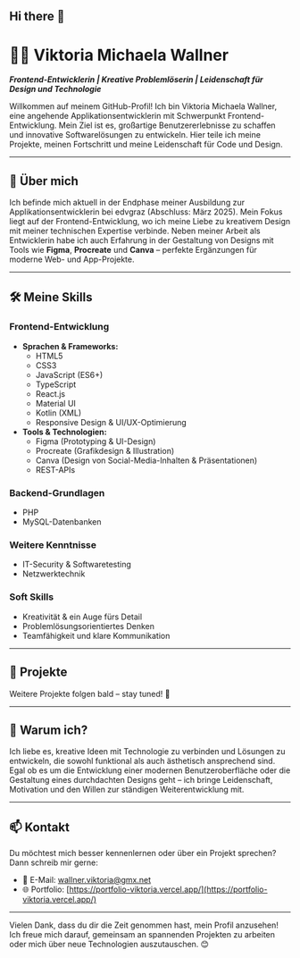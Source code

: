 ## Hi there 👋

# 👩‍💻 Viktoria Michaela Wallner  

**_Frontend-Entwicklerin | Kreative Problemlöserin | Leidenschaft für Design und Technologie_**  

Willkommen auf meinem GitHub-Profil! Ich bin Viktoria Michaela Wallner, eine angehende Applikationsentwicklerin mit Schwerpunkt Frontend-Entwicklung. Mein Ziel ist es, großartige Benutzererlebnisse zu schaffen und innovative Softwarelösungen zu entwickeln. Hier teile ich meine Projekte, meinen Fortschritt und meine Leidenschaft für Code und Design.  

---

## 🚀 Über mich  

Ich befinde mich aktuell in der Endphase meiner Ausbildung zur Applikationsentwicklerin bei edvgraz (Abschluss: März 2025). Mein Fokus liegt auf der Frontend-Entwicklung, wo ich meine Liebe zu kreativem Design mit meiner technischen Expertise verbinde. Neben meiner Arbeit als Entwicklerin habe ich auch Erfahrung in der Gestaltung von Designs mit Tools wie **Figma**, **Procreate** und **Canva** – perfekte Ergänzungen für moderne Web- und App-Projekte.  

---

## 🛠️ Meine Skills  

### **Frontend-Entwicklung**  
- **Sprachen & Frameworks:**  
  - HTML5
  - CSS3
  - JavaScript (ES6+)
  - TypeScript  
  - React.js
  - Material UI
  - Kotlin (XML)
  - Responsive Design & UI/UX-Optimierung  
- **Tools & Technologien:**  
  - Figma (Prototyping & UI-Design)  
  - Procreate (Grafikdesign & Illustration)  
  - Canva (Design von Social-Media-Inhalten & Präsentationen)
  - REST-APIs

### **Backend-Grundlagen**  
- PHP  
- MySQL-Datenbanken

### **Weitere Kenntnisse**   
- IT-Security & Softwaretesting
- Netzwerktechnik

### **Soft Skills**  
- Kreativität & ein Auge fürs Detail  
- Problemlösungsorientiertes Denken  
- Teamfähigkeit und klare Kommunikation  

---

## 📂 Projekte    

Weitere Projekte folgen bald – stay tuned! 🚧  

---

## 🌟 Warum ich?  

Ich liebe es, kreative Ideen mit Technologie zu verbinden und Lösungen zu entwickeln, die sowohl funktional als auch ästhetisch ansprechend sind. Egal ob es um die Entwicklung einer modernen Benutzeroberfläche oder die Gestaltung eines durchdachten Designs geht – ich bringe Leidenschaft, Motivation und den Willen zur ständigen Weiterentwicklung mit.  

---

## 📫 Kontakt  

Du möchtest mich besser kennenlernen oder über ein Projekt sprechen? Dann schreib mir gerne:  

- 📧 E-Mail: [wallner.viktoria@gmx.net](wallner.viktoria@gmx.net)  
- 🌐 Portfolio: [https://portfolio-viktoria.vercel.app/](https://portfolio-viktoria.vercel.app/)

--- 

Vielen Dank, dass du dir die Zeit genommen hast, mein Profil anzusehen! Ich freue mich darauf, gemeinsam an spannenden Projekten zu arbeiten oder mich über neue Technologien auszutauschen. 😊

